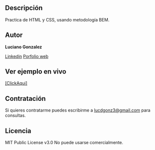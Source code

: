 ## Descripción 
Practica de HTML y CSS, usando metodología BEM.

## Autor 
**Luciano Gonzalez**

[Linkedin](www.linkedin.com/in/luciano-gonzalez-6a700a289)
[Porfolio web]()

## Ver ejemplo en vivo
[[ClickAqui]](https://lucianoglz.github.io/HTML-CSS-Prueba-Portafolio/)
  
## Contratación
Si quieres contratarme puedes escribirme a lucdgonz3@gmail.com para consultas.

## Licencia
MIT Public License v3.0
No puede usarse comercialmente.

